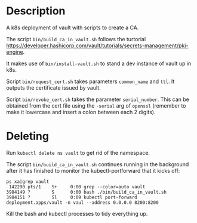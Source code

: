 Description
===========

A k8s deployment of vault with scripts to create a CA.

The script `bin/build_ca_in_vault.sh` follows the turtorial https://developer.hashicorp.com/vault/tutorials/secrets-management/pki-engine.

It makes use of `bin/install-vault.sh` to stand a dev instance of vault up in k8s.

Script `bin/request_cert.sh` takes parameters `common_name` and `ttl`. It outputs the certificate issued by vault.

Script `bin/revoke_cert.sh` takes the parameter `serial_number`. This can be obtained from the cert file using the `-serial` arg of `openssl` (remember to make it lowercase and insert a colon between each 2 digits).

Deleting
========

Run `kubectl delete ns vault` to get rid of the namespace.

The script `bin/build_ca_in_vault.sh` continues running in the background after it has finished to monitor the kubectl-portforward that it kicks off:

```
ps xa|grep vault
 142290 pts/1    S+     0:00 grep --color=auto vault
3984149 ?        S      0:00 bash ./bin/build_ca_in_vault.sh
3984151 ?        Sl     0:09 kubectl port-forward deployment.apps/vault -n vaul --address 0.0.0.0 8200:8200
```
Kill the bash and kubectl processes to tidy everything up.
